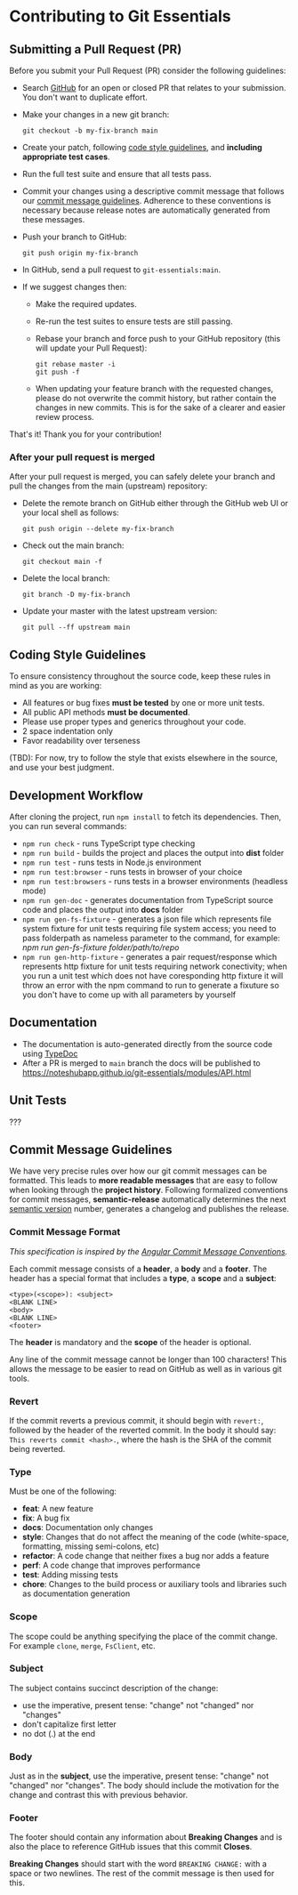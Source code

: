 # Contributing to Git Essentials

## Submitting a Pull Request (PR)
Before you submit your Pull Request (PR) consider the following guidelines:

- Search [GitHub](https://github.com/NotesHubApp/git-essentials/pulls) for an open or closed PR
  that relates to your submission. You don't want to duplicate effort.
- Make your changes in a new git branch:

  ```shell
  git checkout -b my-fix-branch main
  ```

- Create your patch, following [code style guidelines](#coding-style-guidelines), and **including appropriate test cases**.
- Run the full test suite and ensure that all tests pass.
- Commit your changes using a descriptive commit message that follows our
  [commit message guidelines](#commit-message-guidelines). Adherence to these conventions
  is necessary because release notes are automatically generated from these messages.

- Push your branch to GitHub:

  ```shell
  git push origin my-fix-branch
  ```

- In GitHub, send a pull request to `git-essentials:main`.
- If we suggest changes then:

  - Make the required updates.
  - Re-run the test suites to ensure tests are still passing.
  - Rebase your branch and force push to your GitHub repository (this will update your Pull Request):

    ```shell
    git rebase master -i
    git push -f
    ```

  - When updating your feature branch with the requested changes, please do not overwrite the commit history, but rather contain the changes in new commits. This is for the sake of a clearer and easier review process.

That's it! Thank you for your contribution!

### After your pull request is merged

After your pull request is merged, you can safely delete your branch and pull the changes
from the main (upstream) repository:

- Delete the remote branch on GitHub either through the GitHub web UI or your local shell as follows:

  ```shell
  git push origin --delete my-fix-branch
  ```

- Check out the main branch:

  ```shell
  git checkout main -f
  ```

- Delete the local branch:

  ```shell
  git branch -D my-fix-branch
  ```

- Update your master with the latest upstream version:

  ```shell
  git pull --ff upstream main
  ```

## Coding Style Guidelines
To ensure consistency throughout the source code, keep these rules in mind as you are working:

* All features or bug fixes **must be tested** by one or more unit tests.
* All public API methods **must be documented**.
* Please use proper types and generics throughout your code.
* 2 space indentation only
* Favor readability over terseness

(TBD): For now, try to follow the style that exists elsewhere in the source, and use your best judgment.

## Development Workflow
After cloning the project, run `npm install` to fetch its dependencies. Then, you can run several commands:

* `npm run check` - runs TypeScript type checking
* `npm run build` - builds the project and places the output into **dist** folder
* `npm run test` - runs tests in Node.js environment
* `npm run test:browser` - runs tests in browser of your choice
* `npm run test:browsers` - runs tests in a browser environments (headless mode)
* `npm run gen-doc` - generates documentation from TypeScript source code and places the output into **docs** folder
* `npm run gen-fs-fixture` - generates a json file which represents file system fixture for unit tests requiring file system access; you need to pass folderpath as nameless parameter to the command, for example: *npm run gen-fs-fixture folder/path/to/repo*
* `npm run gen-http-fixture` - generates a pair request/response which represents http fixture for unit tests requiring network conectivity; when you run a unit test which does not have coresponding http fixture it will throw an error with the npm command to run to generate a fixuture so you don't have to come up with all parameters by yourself


## Documentation

* The documentation is auto-generated directly from the source code using [TypeDoc](https://github.com/TypeStrong/typedoc)
* After a PR is merged to `main` branch the docs will be published to https://noteshubapp.github.io/git-essentials/modules/API.html

## Unit Tests
???

## Commit Message Guidelines

We have very precise rules over how our git commit messages can be formatted. This leads to **more readable messages** that are easy to follow when looking through the **project history**. Following formalized conventions for commit messages, **semantic-release** automatically determines the next [semantic version](https://semver.org) number, generates a changelog and publishes the release.


### Commit Message Format

*This specification is inspired by the [Angular Commit Message Conventions](https://github.com/angular/angular/blob/master/CONTRIBUTING.md#-commit-message-format).*

Each commit message consists of a **header**, a **body** and a **footer**. The header has a special
format that includes a **type**, a **scope** and a **subject**:

```
<type>(<scope>): <subject>
<BLANK LINE>
<body>
<BLANK LINE>
<footer>
```

The **header** is mandatory and the **scope** of the header is optional.

Any line of the commit message cannot be longer than 100 characters! This allows the message to be easier
to read on GitHub as well as in various git tools.

### Revert

If the commit reverts a previous commit, it should begin with `revert:`, followed by the header of the reverted commit. In the body it should say: `This reverts commit <hash>.`, where the hash is the SHA of the commit being reverted.

### Type

Must be one of the following:

- **feat**: A new feature
- **fix**: A bug fix
- **docs**: Documentation only changes
- **style**: Changes that do not affect the meaning of the code (white-space, formatting, missing
  semi-colons, etc)
- **refactor**: A code change that neither fixes a bug nor adds a feature
- **perf**: A code change that improves performance
- **test**: Adding missing tests
- **chore**: Changes to the build process or auxiliary tools and libraries such as documentation
  generation

### Scope

The scope could be anything specifying the place of the commit change. For example
`clone`, `merge`, `FsClient`, etc.

### Subject

The subject contains succinct description of the change:

- use the imperative, present tense: "change" not "changed" nor "changes"
- don't capitalize first letter
- no dot (.) at the end

### Body

Just as in the **subject**, use the imperative, present tense: "change" not "changed" nor "changes".
The body should include the motivation for the change and contrast this with previous behavior.

### Footer

The footer should contain any information about **Breaking Changes** and is also the place to
reference GitHub issues that this commit **Closes**.

**Breaking Changes** should start with the word `BREAKING CHANGE:` with a space or two newlines. The rest of the commit message is then used for this.
